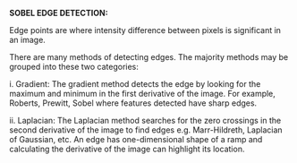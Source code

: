 **SOBEL EDGE DETECTION:**

Edge points are where intensity difference between pixels is significant in an image.

There are many methods of detecting edges.
The majority methods may be grouped into these two categories:

i. Gradient: The gradient method detects the edge by looking for the maximum and minimum in the first derivative of the image.
For example, Roberts, Prewitt, Sobel where features detected have sharp edges.

ii. Laplacian: The Laplacian method searches for the zero crossings in the second derivative of the image to find edges
e.g. Marr-Hildreth, Laplacian of Gaussian, etc. An edge has one-dimensional shape of a ramp and calculating the derivative of the image can highlight its location.

